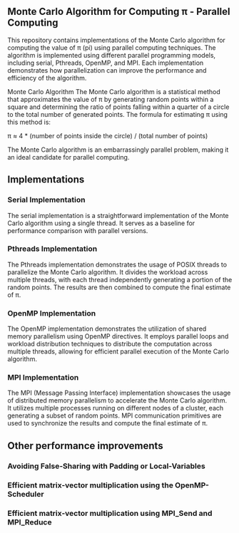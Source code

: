 ## Monte Carlo Algorithm for Computing π - Parallel Computing

This repository contains implementations of the Monte Carlo algorithm for computing the value of π (pi) using parallel computing techniques. The algorithm is implemented using different parallel programming models, including serial, Pthreads, OpenMP, and MPI. Each implementation demonstrates how parallelization can improve the performance and efficiency of the algorithm.

Monte Carlo Algorithm
The Monte Carlo algorithm is a statistical method that approximates the value of π by generating random points within a square and determining the ratio of points falling within a quarter of a circle to the total number of generated points. The formula for estimating π using this method is:

π ≈ 4 * (number of points inside the circle) / (total number of points)

The Monte Carlo algorithm is an embarrassingly parallel problem, making it an ideal candidate for parallel computing.

## Implementations
### **Serial Implementation**
The serial implementation is a straightforward implementation of the Monte Carlo algorithm using a single thread. It serves as a baseline for performance comparison with parallel versions.

### **Pthreads Implementation**
The Pthreads implementation demonstrates the usage of POSIX threads to parallelize the Monte Carlo algorithm. It divides the workload across multiple threads, with each thread independently generating a portion of the random points. The results are then combined to compute the final estimate of π.

### **OpenMP Implementation**
The OpenMP implementation demonstrates the utilization of shared memory parallelism using OpenMP directives. It employs parallel loops and workload distribution techniques to distribute the computation across multiple threads, allowing for efficient parallel execution of the Monte Carlo algorithm.

### **MPI Implementation** 
The MPI (Message Passing Interface) implementation showcases the usage of distributed memory parallelism to accelerate the Monte Carlo algorithm. It utilizes multiple processes running on different nodes of a cluster, each generating a subset of random points. MPI communication primitives are used to synchronize the results and compute the final estimate of π.

## Other performance improvements

### Avoiding False-Sharing with **Padding** or **Local-Variables**
### Efficient matrix-vector multiplication using the **OpenMP-Scheduler**
### Efficient matrix-vector multiplication using **MPI_Send** and **MPI_Reduce**